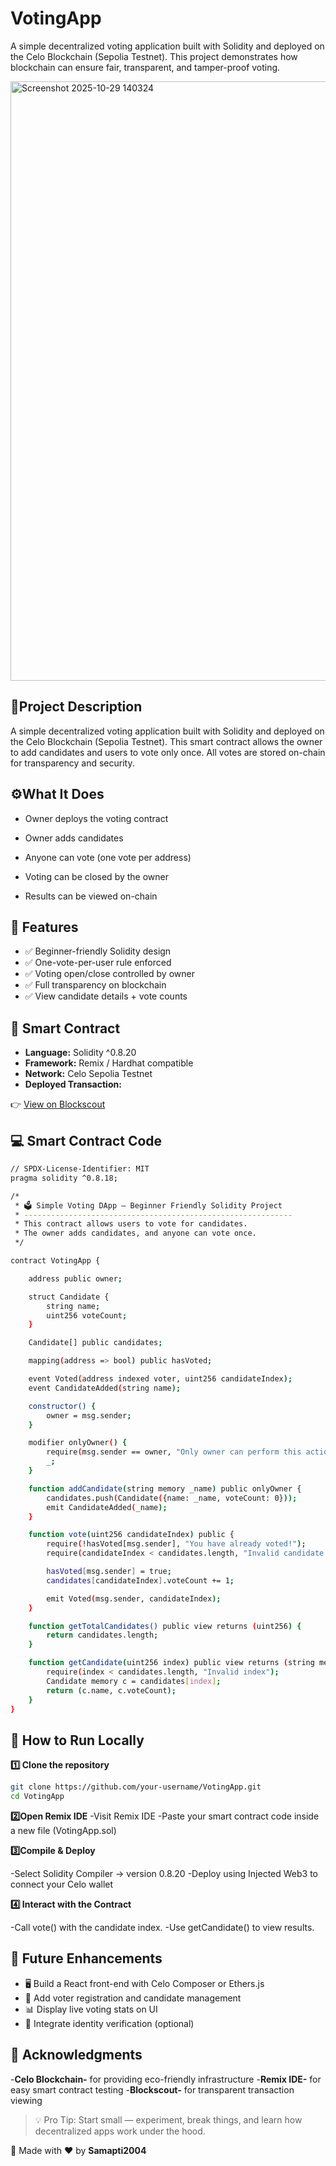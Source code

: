 # VotingApp
A simple decentralized voting application built with Solidity and deployed on the Celo Blockchain (Sepolia Testnet).
This project demonstrates how blockchain can ensure fair, transparent, and tamper-proof voting.

<img width="1887" height="959" alt="Screenshot 2025-10-29 140324" src="https://github.com/user-attachments/assets/a1d917b6-c47e-4050-a9ed-05e4e4ff0968" />

## 📜Project Description

A simple decentralized voting application built with Solidity and deployed on the Celo Blockchain (Sepolia Testnet).
This smart contract allows the owner to add candidates and users to vote only once.
All votes are stored on-chain for transparency and security.

## ⚙️What It Does

- Owner deploys the voting contract

- Owner adds candidates

- Anyone can vote (one vote per address)

- Voting can be closed by the owner

- Results can be viewed on-chain

## 🌟 Features
- ✅ Beginner-friendly Solidity design
- ✅ One-vote-per-user rule enforced
- ✅ Voting open/close controlled by owner
- ✅ Full transparency on blockchain
- ✅ View candidate details + vote counts


## 📄 Smart Contract

- **Language:** Solidity ^0.8.20  
- **Framework:** Remix / Hardhat compatible  
- **Network:** Celo Sepolia Testnet  
- **Deployed Transaction:**  

👉 [View on Blockscout](https://celo-sepolia.blockscout.com/address/0x2BE4b0F75064ebCD0F4F5342CA15F3Fe74b447A7)

## 💻 Smart Contract Code
```bash
// SPDX-License-Identifier: MIT
pragma solidity ^0.8.18;

/*
 * 🗳 Simple Voting DApp — Beginner Friendly Solidity Project
 * ------------------------------------------------------------
 * This contract allows users to vote for candidates.
 * The owner adds candidates, and anyone can vote once.
 */

contract VotingApp {

    address public owner;

    struct Candidate {
        string name;
        uint256 voteCount;
    }

    Candidate[] public candidates;

    mapping(address => bool) public hasVoted;

    event Voted(address indexed voter, uint256 candidateIndex);
    event CandidateAdded(string name);

    constructor() {
        owner = msg.sender;
    }

    modifier onlyOwner() {
        require(msg.sender == owner, "Only owner can perform this action");
        _;
    }

    function addCandidate(string memory _name) public onlyOwner {
        candidates.push(Candidate({name: _name, voteCount: 0}));
        emit CandidateAdded(_name);
    }

    function vote(uint256 candidateIndex) public {
        require(!hasVoted[msg.sender], "You have already voted!");
        require(candidateIndex < candidates.length, "Invalid candidate index");

        hasVoted[msg.sender] = true;
        candidates[candidateIndex].voteCount += 1;

        emit Voted(msg.sender, candidateIndex);
    }

    function getTotalCandidates() public view returns (uint256) {
        return candidates.length;
    }

    function getCandidate(uint256 index) public view returns (string memory, uint256) {
        require(index < candidates.length, "Invalid index");
        Candidate memory c = candidates[index];
        return (c.name, c.voteCount);
    }
}
```

## 🚀 How to Run Locally
**1️⃣ Clone the repository**
```bash
git clone https://github.com/your-username/VotingApp.git
cd VotingApp
```
**2️⃣Open Remix IDE**
-Visit Remix IDE
-Paste your smart contract code inside a new file (VotingApp.sol)

**3️⃣Compile & Deploy**

-Select Solidity Compiler → version 0.8.20
-Deploy using Injected Web3 to connect your Celo wallet

**4️⃣ Interact with the Contract**

-Call vote() with the candidate index.
-Use getCandidate() to view results.
## 🧩 Future Enhancements
- 🖥️ Build a React front-end with Celo Composer or Ethers.js
- 🧾 Add voter registration and candidate management
- 📊 Display live voting stats on UI
- 🔐 Integrate identity verification (optional)
## 🙌 Acknowledgments
-**Celo Blockchain-** for providing eco-friendly infrastructure
-**Remix IDE-** for easy smart contract testing
-**Blockscout-** for transparent transaction viewing
>💡 Pro Tip: Start small — experiment, break things, and learn how decentralized apps work under the hood.

🧠 Made with ❤️ by **Samapti2004**
